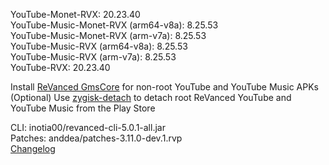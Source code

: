 YouTube-Monet-RVX: 20.23.40  
YouTube-Music-Monet-RVX (arm64-v8a): 8.25.53  
YouTube-Music-Monet-RVX (arm-v7a): 8.25.53  
YouTube-Music-RVX (arm64-v8a): 8.25.53  
YouTube-Music-RVX (arm-v7a): 8.25.53  
YouTube-RVX: 20.23.40  

Install [ReVanced GmsCore](https://github.com/ReVanced/GmsCore/releases/latest) for non-root YouTube and YouTube Music APKs  
(Optional) Use [zygisk-detach](https://github.com/j-hc/zygisk-detach/releases/latest) to detach root ReVanced YouTube and YouTube Music from the Play Store
  
CLI: inotia00/revanced-cli-5.0.1-all.jar  
Patches: anddea/patches-3.11.0-dev.1.rvp  
[Changelog](https://github.com/anddea/revanced-patches/releases/tag/v3.11.0-dev.1)  
